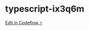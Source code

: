 # typescript-ix3q6m

[Edit in Codeflow ⚡️](https://stackblitz.com/~/github.com/messaoudhamrioui1/typescript-ix3q6m)